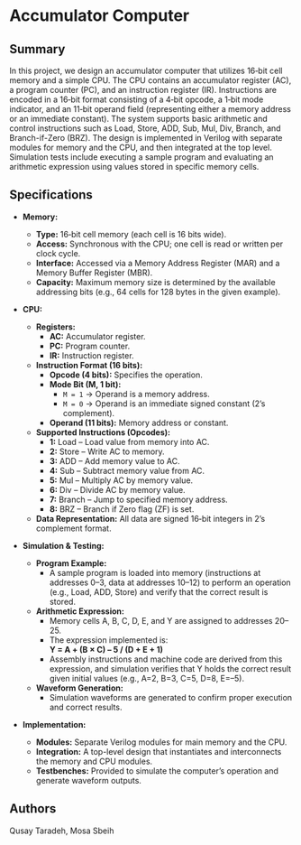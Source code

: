 # Accumulator Computer

## Summary
In this project, we design an accumulator computer that utilizes 16‑bit cell memory and a simple CPU. The CPU contains an accumulator register (AC), a program counter (PC), and an instruction register (IR). Instructions are encoded in a 16‑bit format consisting of a 4‑bit opcode, a 1‑bit mode indicator, and an 11‑bit operand field (representing either a memory address or an immediate constant). The system supports basic arithmetic and control instructions such as Load, Store, ADD, Sub, Mul, Div, Branch, and Branch-if-Zero (BRZ). The design is implemented in Verilog with separate modules for memory and the CPU, and then integrated at the top level. Simulation tests include executing a sample program and evaluating an arithmetic expression using values stored in specific memory cells.

## Specifications
- **Memory:**
  - **Type:** 16‑bit cell memory (each cell is 16 bits wide).
  - **Access:** Synchronous with the CPU; one cell is read or written per clock cycle.
  - **Interface:** Accessed via a Memory Address Register (MAR) and a Memory Buffer Register (MBR).
  - **Capacity:** Maximum memory size is determined by the available addressing bits (e.g., 64 cells for 128 bytes in the given example).

- **CPU:**
  - **Registers:**
    - **AC:** Accumulator register.
    - **PC:** Program counter.
    - **IR:** Instruction register.
  - **Instruction Format (16 bits):**
    - **Opcode (4 bits):** Specifies the operation.
    - **Mode Bit (M, 1 bit):**  
      - `M = 1` → Operand is a memory address.  
      - `M = 0` → Operand is an immediate signed constant (2’s complement).
    - **Operand (11 bits):** Memory address or constant.
  - **Supported Instructions (Opcodes):**
    - **1:** Load – Load value from memory into AC.
    - **2:** Store – Write AC to memory.
    - **3:** ADD – Add memory value to AC.
    - **4:** Sub – Subtract memory value from AC.
    - **5:** Mul – Multiply AC by memory value.
    - **6:** Div – Divide AC by memory value.
    - **7:** Branch – Jump to specified memory address.
    - **8:** BRZ – Branch if Zero flag (ZF) is set.
  - **Data Representation:** All data are signed 16‑bit integers in 2’s complement format.

- **Simulation & Testing:**
  - **Program Example:**  
    - A sample program is loaded into memory (instructions at addresses 0–3, data at addresses 10–12) to perform an operation (e.g., Load, ADD, Store) and verify that the correct result is stored.
  - **Arithmetic Expression:**  
    - Memory cells A, B, C, D, E, and Y are assigned to addresses 20–25.  
    - The expression implemented is:  
      **Y = A + (B × C) – 5 / (D + E + 1)**
    - Assembly instructions and machine code are derived from this expression, and simulation verifies that Y holds the correct result given initial values (e.g., A=2, B=3, C=5, D=8, E=–5).
  - **Waveform Generation:**  
    - Simulation waveforms are generated to confirm proper execution and correct results.

- **Implementation:**
  - **Modules:** Separate Verilog modules for main memory and the CPU.
  - **Integration:** A top-level design that instantiates and interconnects the memory and CPU modules.
  - **Testbenches:** Provided to simulate the computer’s operation and generate waveform outputs.

## Authors

Qusay Taradeh, Mosa Sbeih
